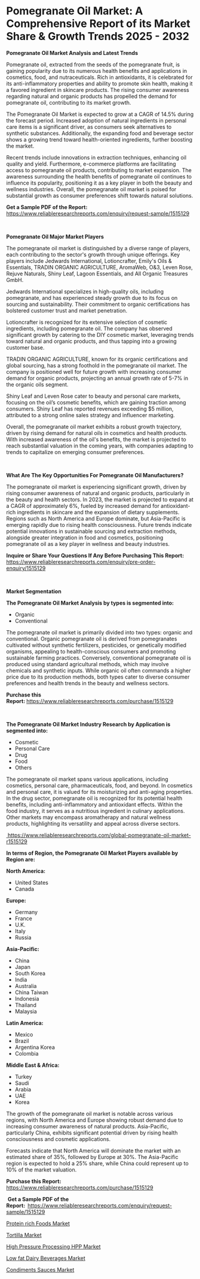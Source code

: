 <p><h1>Pomegranate Oil Market: A Comprehensive Report of its Market Share & Growth Trends 2025 - 2032</h1></p><p><strong>Pomegranate Oil Market Analysis and Latest Trends</strong></p>
<p><p>Pomegranate oil, extracted from the seeds of the pomegranate fruit, is gaining popularity due to its numerous health benefits and applications in cosmetics, food, and nutraceuticals. Rich in antioxidants, it is celebrated for its anti-inflammatory properties and ability to promote skin health, making it a favored ingredient in skincare products. The rising consumer awareness regarding natural and organic products has propelled the demand for pomegranate oil, contributing to its market growth.</p><p>The Pomegranate Oil Market is expected to grow at a CAGR of 14.5% during the forecast period. Increased adoption of natural ingredients in personal care items is a significant driver, as consumers seek alternatives to synthetic substances. Additionally, the expanding food and beverage sector shows a growing trend toward health-oriented ingredients, further boosting the market.</p><p>Recent trends include innovations in extraction techniques, enhancing oil quality and yield. Furthermore, e-commerce platforms are facilitating access to pomegranate oil products, contributing to market expansion. The awareness surrounding the health benefits of pomegranate oil continues to influence its popularity, positioning it as a key player in both the beauty and wellness industries. Overall, the pomegranate oil market is poised for substantial growth as consumer preferences shift towards natural solutions.</p></p>
<p><strong>Get a Sample PDF of the Report:&nbsp;</strong> <a href="https://www.reliableresearchreports.com/enquiry/request-sample/1515129?utm_campaign=33&utm_medium=2&utm_source=Github&utm_content=ia&utm_term=07042025&utm_id=pomegranate-oil">https://www.reliableresearchreports.com/enquiry/request-sample/1515129</a></p>
<p>&nbsp;</p>
<p><strong>Pomegranate Oil Major Market Players</strong></p>
<p><p>The pomegranate oil market is distinguished by a diverse range of players, each contributing to the sector's growth through unique offerings. Key players include Jedwards International, Lotioncrafter, Emily's Oils & Essentials, TRADIN ORGANIC AGRICULTURE, AromaWeb, O&3, Leven Rose, Rejuve Naturals, Shiny Leaf, Lagoon Essentials, and All Organic Treasures GmbH.</p><p>Jedwards International specializes in high-quality oils, including pomegranate, and has experienced steady growth due to its focus on sourcing and sustainability. Their commitment to organic certifications has bolstered customer trust and market penetration. </p><p>Lotioncrafter is recognized for its extensive selection of cosmetic ingredients, including pomegranate oil. The company has observed significant growth by catering to the DIY cosmetic market, leveraging trends toward natural and organic products, and thus tapping into a growing customer base.</p><p>TRADIN ORGANIC AGRICULTURE, known for its organic certifications and global sourcing, has a strong foothold in the pomegranate oil market. The company is positioned well for future growth with increasing consumer demand for organic products, projecting an annual growth rate of 5-7% in the organic oils segment.</p><p>Shiny Leaf and Leven Rose cater to beauty and personal care markets, focusing on the oil’s cosmetic benefits, which are gaining traction among consumers. Shiny Leaf has reported revenues exceeding $5 million, attributed to a strong online sales strategy and influencer marketing.</p><p>Overall, the pomegranate oil market exhibits a robust growth trajectory, driven by rising demand for natural oils in cosmetics and health products. With increased awareness of the oil's benefits, the market is projected to reach substantial valuation in the coming years, with companies adapting to trends to capitalize on emerging consumer preferences.</p></p>
<p>&nbsp;</p>
<p><strong>What Are The Key Opportunities For Pomegranate Oil Manufacturers?</strong></p>
<p><p>The pomegranate oil market is experiencing significant growth, driven by rising consumer awareness of natural and organic products, particularly in the beauty and health sectors. In 2023, the market is projected to expand at a CAGR of approximately 6%, fueled by increased demand for antioxidant-rich ingredients in skincare and the expansion of dietary supplements. Regions such as North America and Europe dominate, but Asia-Pacific is emerging rapidly due to rising health consciousness. Future trends indicate potential innovations in sustainable sourcing and extraction methods, alongside greater integration in food and cosmetics, positioning pomegranate oil as a key player in wellness and beauty industries.</p></p>
<p><strong>Inquire or Share Your Questions If Any Before Purchasing This Report:</strong> <a href="https://www.reliableresearchreports.com/enquiry/pre-order-enquiry/1515129?utm_campaign=33&utm_medium=2&utm_source=Github&utm_content=ia&utm_term=07042025&utm_id=pomegranate-oil">https://www.reliableresearchreports.com/enquiry/pre-order-enquiry/1515129</a></p>
<p>&nbsp;</p>
<p><strong>Market Segmentation</strong></p>
<p><strong>The Pomegranate Oil Market Analysis by types is segmented into:</strong></p>
<p><ul><li>Organic</li><li>Conventional</li></ul></p>
<p><p>The pomegranate oil market is primarily divided into two types: organic and conventional. Organic pomegranate oil is derived from pomegranates cultivated without synthetic fertilizers, pesticides, or genetically modified organisms, appealing to health-conscious consumers and promoting sustainable farming practices. Conversely, conventional pomegranate oil is produced using standard agricultural methods, which may involve chemicals and synthetic inputs. While organic oil often commands a higher price due to its production methods, both types cater to diverse consumer preferences and health trends in the beauty and wellness sectors.</p></p>
<p><strong>Purchase this Report:&nbsp;</strong><a href="https://www.reliableresearchreports.com/purchase/1515129?utm_campaign=33&utm_medium=2&utm_source=Github&utm_content=ia&utm_term=07042025&utm_id=pomegranate-oil">https://www.reliableresearchreports.com/purchase/1515129</a></p>
<p>&nbsp;</p>
<p><strong>The Pomegranate Oil Market Industry Research by Application is segmented into:</strong></p>
<p><ul><li>Cosmetic</li><li>Personal Care</li><li>Drug</li><li>Food</li><li>Others</li></ul></p>
<p><p>The pomegranate oil market spans various applications, including cosmetics, personal care, pharmaceuticals, food, and beyond. In cosmetics and personal care, it is valued for its moisturizing and anti-aging properties. In the drug sector, pomegranate oil is recognized for its potential health benefits, including anti-inflammatory and antioxidant effects. Within the food industry, it serves as a nutritious ingredient in culinary applications. Other markets may encompass aromatherapy and natural wellness products, highlighting its versatility and appeal across diverse sectors.</p></p>
<p><a href="https://www.reliableresearchreports.com/global-pomegranate-oil-market-r1515129?utm_campaign=33&utm_medium=2&utm_source=Github&utm_content=ia&utm_term=07042025&utm_id=pomegranate-oil">&nbsp;https://www.reliableresearchreports.com/global-pomegranate-oil-market-r1515129</a></p>
<p><strong>In terms of Region, the Pomegranate Oil Market Players available by Region are:</strong></p>
<p>
    <p> <strong> North America: </strong>
        <ul>
            <li>United States</li>
            <li>Canada</li>
        </ul>
        </p> 
    <p> <strong> Europe: </strong>
        <ul>
            <li>Germany</li>
            <li>France</li>
            <li>U.K.</li>
            <li>Italy</li>
            <li>Russia</li>
        </ul>
        </p> 
    <p> <strong> Asia-Pacific: </strong>
        <ul>
            <li>China</li>
            <li>Japan</li>
            <li>South Korea</li>
            <li>India</li>
            <li>Australia</li>
            <li>China Taiwan</li>
            <li>Indonesia</li>
            <li>Thailand</li>
            <li>Malaysia</li>
        </ul>
        </p> 
    <p> <strong> Latin America: </strong>
        <ul>
            <li>Mexico</li>
            <li>Brazil</li>
            <li>Argentina Korea</li>
            <li>Colombia</li>
        </ul>
        </p> 
    <p> <strong> Middle East & Africa: </strong>
        <ul>
            <li>Turkey</li>
            <li>Saudi</li>
            <li>Arabia</li>
            <li>UAE</li>
            <li>Korea</li>
        </ul>
    </p>
    </p>
<p><p>The growth of the pomegranate oil market is notable across various regions, with North America and Europe showing robust demand due to increasing consumer awareness of natural products. Asia-Pacific, particularly China, exhibits significant potential driven by rising health consciousness and cosmetic applications. </p><p>Forecasts indicate that North America will dominate the market with an estimated share of 35%, followed by Europe at 30%. The Asia-Pacific region is expected to hold a 25% share, while China could represent up to 10% of the market valuation.</p></p>
<p><strong>Purchase this Report: </strong><a href="https://www.reliableresearchreports.com/purchase/1515129?utm_campaign=33&utm_medium=2&utm_source=Github&utm_content=ia&utm_term=07042025&utm_id=pomegranate-oil">https://www.reliableresearchreports.com/purchase/1515129</a></p>
<p>&nbsp;<strong>Get a Sample PDF of the Report:&nbsp;&nbsp;</strong><a href="https://www.reliableresearchreports.com/enquiry/request-sample/1515129?utm_campaign=33&utm_medium=2&utm_source=Github&utm_content=ia&utm_term=07042025&utm_id=pomegranate-oil">https://www.reliableresearchreports.com/enquiry/request-sample/1515129</a></p>
<p><strong></strong></p>
<p><p><a href="https://github.com/shroffuhpa/Market-Research-Report-List-1/blob/main/protein-rich-foods-market.md?utm_campaign=33&utm_medium=2&utm_source=Github&utm_content=ia&utm_term=07042025&utm_id=pomegranate-oil">Protein rich Foods Market</a></p><p><a href="https://github.com/seibttullyjh/Market-Research-Report-List-1/blob/main/tortilla-market.md?utm_campaign=33&utm_medium=2&utm_source=Github&utm_content=ia&utm_term=07042025&utm_id=pomegranate-oil">Tortilla Market</a></p><p><a href="https://github.com/storcweithzg/Market-Research-Report-List-1/blob/main/high-pressure-processing-hpp-market.md?utm_campaign=33&utm_medium=2&utm_source=Github&utm_content=ia&utm_term=07042025&utm_id=pomegranate-oil">High Pressure Processing HPP Market</a></p><p><a href="https://github.com/dafertsuria/Market-Research-Report-List-1/blob/main/low-fat-dairy-beverages-market.md?utm_campaign=33&utm_medium=2&utm_source=Github&utm_content=ia&utm_term=07042025&utm_id=pomegranate-oil">Low fat Dairy Beverages Market</a></p><p><a href="https://github.com/billejuman43/Market-Research-Report-List-1/blob/main/condiments-sauces-market.md?utm_campaign=33&utm_medium=2&utm_source=Github&utm_content=ia&utm_term=07042025&utm_id=pomegranate-oil">Condiments Sauces Market</a></p></p>